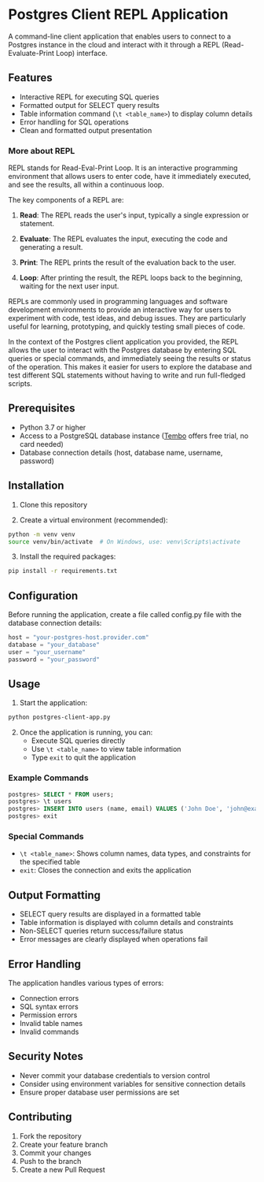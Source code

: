 # Postgres Client REPL Application

A command-line client application that enables users to connect to a Postgres instance in the cloud and interact with it through a REPL (Read-Evaluate-Print Loop) interface.

## Features

- Interactive REPL for executing SQL queries
- Formatted output for SELECT query results
- Table information command (`\t <table_name>`) to display column details
- Error handling for SQL operations
- Clean and formatted output presentation

### More about REPL

REPL stands for Read-Eval-Print Loop. It is an interactive programming environment that allows users to enter code, have it immediately executed, and see the results, all within a continuous loop.

The key components of a REPL are:

1. **Read**: The REPL reads the user's input, typically a single expression or statement.

2. **Evaluate**: The REPL evaluates the input, executing the code and generating a result.

3. **Print**: The REPL prints the result of the evaluation back to the user.

4. **Loop**: After printing the result, the REPL loops back to the beginning, waiting for the next user input.

REPLs are commonly used in programming languages and software development environments to provide an interactive way for users to experiment with code, test ideas, and debug issues. They are particularly useful for learning, prototyping, and quickly testing small pieces of code.

In the context of the Postgres client application you provided, the REPL allows the user to interact with the Postgres database by entering SQL queries or special commands, and immediately seeing the results or status of the operation. This makes it easier for users to explore the database and test different SQL statements without having to write and run full-fledged scripts.

## Prerequisites

- Python 3.7 or higher
- Access to a PostgreSQL database instance ([Tembo](https://tembo.io/) offers free trial, no card needed)
- Database connection details (host, database name, username, password)

## Installation

1. Clone this repository

2. Create a virtual environment (recommended):
```bash
python -m venv venv
source venv/bin/activate  # On Windows, use: venv\Scripts\activate
```

3. Install the required packages:
```bash
pip install -r requirements.txt
```

## Configuration

Before running the application, create a file called config.py file with the database connection details:

```python
host = "your-postgres-host.provider.com"
database = "your_database"
user = "your_username"
password = "your_password"
```

## Usage

1. Start the application:
```bash
python postgres-client-app.py
```

2. Once the application is running, you can:
   - Execute SQL queries directly
   - Use `\t <table_name>` to view table information
   - Type `exit` to quit the application

### Example Commands

```sql
postgres> SELECT * FROM users;
postgres> \t users
postgres> INSERT INTO users (name, email) VALUES ('John Doe', 'john@example.com');
postgres> exit
```

### Special Commands

- `\t <table_name>`: Shows column names, data types, and constraints for the specified table
- `exit`: Closes the connection and exits the application

## Output Formatting

- SELECT query results are displayed in a formatted table
- Table information is displayed with column details and constraints
- Non-SELECT queries return success/failure status
- Error messages are clearly displayed when operations fail

## Error Handling

The application handles various types of errors:
- Connection errors
- SQL syntax errors
- Permission errors
- Invalid table names
- Invalid commands

## Security Notes

- Never commit your database credentials to version control
- Consider using environment variables for sensitive connection details
- Ensure proper database user permissions are set

## Contributing

1. Fork the repository
2. Create your feature branch
3. Commit your changes
4. Push to the branch
5. Create a new Pull Request
